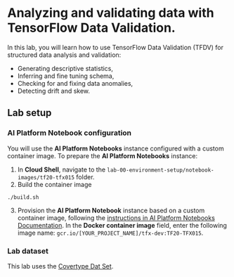 # Analyzing and validating data with TensorFlow Data Validation.

In this lab, you will learn how to use TensorFlow Data Validation (TFDV) for structured data analysis and validation:
- Generating descriptive statistics, 
- Inferring and fine tuning schema, 
- Checking for and fixing data anomalies,
- Detecting drift and skew. 


## Lab setup
### AI Platform Notebook configuration
You will use the **AI Platform Notebooks** instance configured with a custom container image. To prepare the **AI Platform Notebooks** instance:

1. In **Cloud Shell**, navigate to the `lab-00-environment-setup/notebook-images/tf20-tfx015` folder.
2. Build the container image
```
./build.sh
```
3. Provision the **AI Platform Notebook** instance based on a custom container image, following the  [instructions in AI Platform Notebooks Documentation](https://cloud.google.com/ai-platform/notebooks/docs/custom-container). In the **Docker container image** field, enter the following image name: `gcr.io/[YOUR_PROJECT_NAME]/tfx-dev:TF20-TFX015`.

### Lab dataset
This lab uses the [Covertype Dat Set](../datasets/covertype/README.md). 
